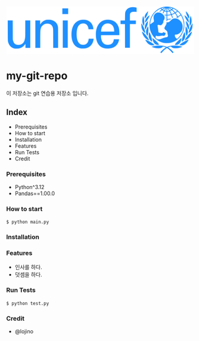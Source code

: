 ![](./src/UNICEF_logo.png)

# my-git-repo

이 저장소는 git 연습용 저장소 입니다.

## Index

- Prerequisites
- How to start
- Installation
- Features
- Run Tests
- Credit

### Prerequisites

- Python^3.12
- Pandas==1.00.0

### How to start

```shell
$ python main.py
```

### Installation

### Features

- 인사를 하다.
- 덧셈을 하다.

### Run Tests

```shell
$ python test.py
```

### Credit

- @lojino
